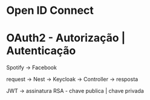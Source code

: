 # Open ID Connect

# OAuth2 - Autorização | Autenticação

Spotify -> Facebook

request -> Nest -> Keycloak -> Controller -> resposta

JWT -> assinatura RSA - chave publica | chave privada